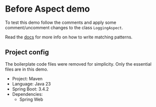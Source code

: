 # Before Aspect demo

To test this demo follow the comments and apply some comment/uncomment changes to the class `LoggingAspect`.

Read the [docs](https://docs.spring.io/spring-framework/reference/core/aop/ataspectj/pointcuts.html) for more info on how to write matching patterns.

## Project config

The boilerplate code files were removed for simplicity. Only the essential files are in this demo.

- Project: Maven
- Language: Java 23
- Spring Boot: 3.4.2
- Dependencies:
  - Spring Web
